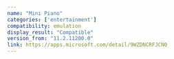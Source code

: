 ```yaml
---
name: "Mini Piano"
categories: ['entertainment']
compatibility: emulation
display_result: "Compatible"
version_from: "11.2.11200.0"
link: https://apps.microsoft.com/detail/9WZDNCRFJCN0
---
```

